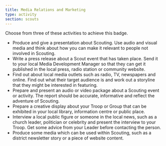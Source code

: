 ```yaml
---
title: Media Relations and Marketing
type: activity
section: scouts
---
```


Choose from three of these activities to achieve this badge.

* Produce and give a presentation about Scouting. Use audio and visual media and think about how you can make it relevant to people not involved in Scouting.
* Write a press release about a Scout event that has taken place. Send it to your local Media Development Manager so that they can get it published in the local press, radio station or community website.
* Find out about local media outlets such as radio, TV, newspapers and online. Find out what their target audience is and work out a storyline that they might be interested in featuring.
* Prepare and present an audio or video package about a Scouting event or activity. The report should be accurate, informative and reflect the adventure of Scouting.
* Prepare a creative display about your Troop or Group that can be exhibited in your local library, information centre or public place.
* Interview a local public figure or someone in the local news, such as a church leader, politician or celebrity and present the interview to your Troop. Get some advice from your Leader before contacting the person.
* Produce some media which can be used within Scouting, such as a district newsletter story or a piece of website content.